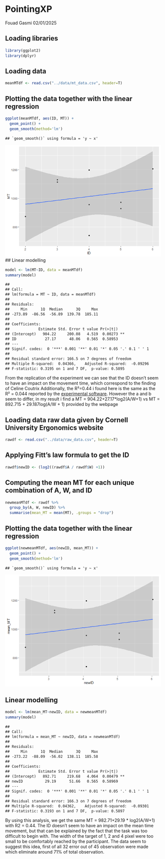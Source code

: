 PointingXP
================
Fouad Gasmi
02/01/2025

## Loading libraries

``` r
library(ggplot2)
library(dplyr)
```

## Loading data

``` r
meanMTdf <- read.csv("../data/mt_data.csv", header=T)
```

## Plotting the data together with the linear regression

``` r
ggplot(meanMTdf, aes(ID, MT)) +
  geom_point() +
  geom_smooth(method='lm')
```

    ## `geom_smooth()` using formula = 'y ~ x'

![](pointingAnalysis_1_2_4_16_32_64_files/figure-gfm/Plotting%20the%20MT%20data%20together%20with%20the%20linear%20regression-1.png)<!-- -->
\## Linear modelling

``` r
model <- lm(MT~ID, data = meanMTdf)
summary(model)
```

    ## 
    ## Call:
    ## lm(formula = MT ~ ID, data = meanMTdf)
    ## 
    ## Residuals:
    ##     Min      1Q  Median      3Q     Max 
    ## -273.89  -86.56  -56.89  139.78  185.11 
    ## 
    ## Coefficients:
    ##             Estimate Std. Error t value Pr(>|t|)   
    ## (Intercept)   904.22     200.08   4.519  0.00273 **
    ## ID             27.17      48.06   0.565  0.58953   
    ## ---
    ## Signif. codes:  0 '***' 0.001 '**' 0.01 '*' 0.05 '.' 0.1 ' ' 1
    ## 
    ## Residual standard error: 166.5 on 7 degrees of freedom
    ## Multiple R-squared:  0.04366,    Adjusted R-squared:  -0.09296 
    ## F-statistic: 0.3195 on 1 and 7 DF,  p-value: 0.5895

From the replication of the experiment we can see that the ID doesn’t
seem to have an impact on the movement time, which correspond to the
finding of Celine Coutrix Additionally, the R²=0.44 i found here is the
same as the R² = 0.044 reported by the [experimental
software](http://ergo.human.cornell.edu/FittsLaw/FittsLaw.html). However
the a and b seem to differ, in my result i find a MT =
904.22+27.17\*log2(A/W+1) vs MT = 892.715 + 29.187log(A/W + 1) provided
by the webpage

## Loading data raw data given by Cornell University Ergonomics website

``` r
rawdf <- read.csv("../data/raw_data.csv", header=T)
```

## Applying Fitt’s law formula to get the ID

``` r
rawdf$newID <- (log2((rawdf$A / rawdf$W) +1))
```

## Computing the mean MT for each unique combination of A, W, and ID

``` r
newmeanMTdf <- rawdf %>%
  group_by(A, W, newID) %>%
  summarise(mean_MT = mean(MT), .groups = "drop")
```

## Plotting the data together with the linear regression

``` r
ggplot(newmeanMTdf, aes(newID, mean_MT)) +
  geom_point() +
  geom_smooth(method='lm')
```

    ## `geom_smooth()` using formula = 'y ~ x'

![](pointingAnalysis_1_2_4_16_32_64_files/figure-gfm/Plotting%20the%20raw%20data%20together%20with%20the%20linear%20regression-1.png)<!-- -->

## Linear modelling

``` r
model <- lm(mean_MT~newID, data = newmeanMTdf)
summary(model)
```

    ## 
    ## Call:
    ## lm(formula = mean_MT ~ newID, data = newmeanMTdf)
    ## 
    ## Residuals:
    ##     Min      1Q  Median      3Q     Max 
    ## -273.22  -88.09  -56.02  138.11  185.58 
    ## 
    ## Coefficients:
    ##             Estimate Std. Error t value Pr(>|t|)   
    ## (Intercept)   892.71     219.68   4.064  0.00479 **
    ## newID          29.19      51.66   0.565  0.58969   
    ## ---
    ## Signif. codes:  0 '***' 0.001 '**' 0.01 '*' 0.05 '.' 0.1 ' ' 1
    ## 
    ## Residual standard error: 166.3 on 7 degrees of freedom
    ## Multiple R-squared:  0.04362,    Adjusted R-squared:  -0.09301 
    ## F-statistic: 0.3193 on 1 and 7 DF,  p-value: 0.5897

By using this analysis, we get the same MT = 982.71+29.19 \* log2(A/W+1)
with R2 = 0.44. The ID doesn’t seem to have an impact on the mean time
movement, but that can be explained by the fact that the task was too
difficult to begin with. The width of the target of 1, 2 and 4 pixel
were too small to be comfortably reached by the participant. The data
seem to suggest this idea, first of all 32 error out of 45 observation
were made which eliminate around 71% of total observation.
